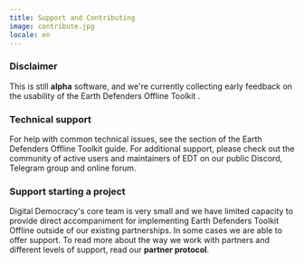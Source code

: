 ```yaml
---
title: Support and Contributing
image: contribute.jpg
locale: en
---
```


### Disclaimer

This is still **alpha** software, and we're currently collecting early feedback on the usability of the Earth Defenders Offline Toolkit .

### Technical support

For help with common technical issues, see the section of the <app-button :inline="true" localUrl=":8086">Earth Defenders Offline Toolkit guide</app-button>. For additional support, please check out the community of active users and maintainers of EDT on our public Discord, Telegram group and online forum.

<app-button :color="true" link="https://forum.earthdefenderstoolkit.com/" text="EDT Forum"></app-button>

<app-button font="white" color="#7289DA" link="https://discord.gg/KWRFDh3v73" text="Discord"></app-button>

<app-button font="white" color="#0088CC" link="https://t.me/+3t9fPkrkg4oxNjU5" text="Telegram"></app-button>

### Support starting a project

Digital Democracy's core team is very small and we have limited capacity to provide direct accompaniment for implementing Earth Defenders Toolkit Offline outside of our existing partnerships. In some cases we are able to offer support. To read more about the way we work with partners and different levels of support, read our **partner protocol**.

<app-button color="rgb(26, 162, 212)" link="https://drive.google.com/file/d/1c9C1-6v1EHKnfrYDsBn3VNu5qS_pUNMC/view" text="Partner protocol"></app-button>
